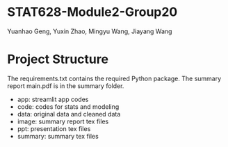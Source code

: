 # STAT628-Module2-Group20

Yuanhao Geng, Yuxin Zhao, Mingyu Wang, Jiayang Wang

# Project Structure

The requirements.txt contains the required Python package. The summary report main.pdf is in the summary folder.

- app: streamlit app codes
- code: codes for stats and modeling
- data: original data and cleaned data
- image: summary report tex files
- ppt: presentation tex files
- summary: summary tex files
